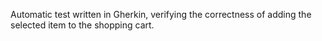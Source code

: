 Automatic test written in Gherkin, verifying the correctness of adding the selected item to the shopping cart.
